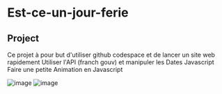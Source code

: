 # Est-ce-un-jour-ferie

## Project

Ce projet à pour but d'utiliser github codespace et de lancer un site web rapidement
Utiliser l'API (franch gouv) et manipuler les Dates Javascript
Faire une petite Animation en Javascript

![image](https://user-images.githubusercontent.com/41895689/235964797-dacddbc8-0c48-44eb-99a3-8c8f14a608e5.png)
![image](https://user-images.githubusercontent.com/41895689/235964992-0d109a61-b7f6-4cf5-bb11-4a067734af81.png)

